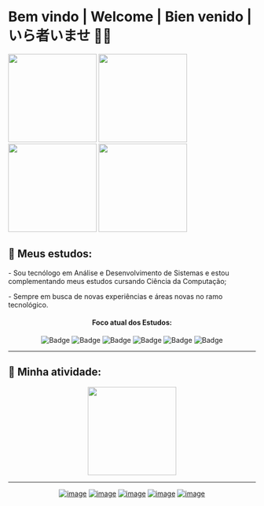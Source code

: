 <h1>Bem vindo | Welcome | Bien venido | いら者いませ 🍷🗿</h1>

<div display="inline-block">
   <img height="180em" src="https://github-readme-stats-eight-theta.vercel.app/api?username=PiriDev&show_icons=true&theme=nightowl&include_all_commits=true&count_private=true&hide_border=disable"/>
   <img height="180em" src="https://github.com/PiriDev/PiriDev/blob/PiriProjects/giorno-giorno-giovanna.gif">
</div>
<div display="inline-block">
   <img height="180em" src="https://github.com/PiriDev/PiriDev/blob/PiriProjects/abbacchio-fmega.gif">
   <img height="180em"  src="https://github-readme-stats-eight-theta.vercel.app/api/top-langs/?username=PiriDev&layout=compact&langs_count=8&theme=nightowl&card_width=432&hide_border=disable"/>
</div>

<h2>🔰 Meus estudos:</h2>
<p>- Sou tecnólogo em Análise e Desenvolvimento de Sistemas e estou complementando meus estudos cursando Ciência da Computação;</p>
<p>- Sempre em busca de novas experiências e áreas novas no ramo tecnológico.</p>

<div align="center">
   <h4>Foco atual dos Estudos: </h4>

   ![Badge](https://img.shields.io/badge/PostgreSQL-%23f7ea6f?style=for-the-badge&logo=postgresql)
   ![Badge](https://img.shields.io/badge/NodeJS-%232ff5af?style=for-the-badge&logo=nodedotjs)
   ![Badge](https://img.shields.io/badge/PowerBI-%23f7ea6f?style=for-the-badge&logo=Power%20BI)
   ![Badge](https://img.shields.io/badge/JavaScript-%232ff5af?style=for-the-badge&logo=javascript)
   ![Badge](https://img.shields.io/badge/Java-%23f7ea6f?style=for-the-badge&logo=java8)
   ![Badge](https://img.shields.io/badge/PHP-%232ff5af?style=for-the-badge&logo=php)
</div>

<hr>

<h2>🔰 Minha atividade:</h2>

<div align="center">
   <img height="180em" src="https://github-profile-summary-cards.vercel.app/api/cards/profile-details?username=PiriDev&theme=vue">
</div>

<hr>

<div align="center">

   <a href="https://devvini.com/">![image](https://img.shields.io/badge/Meu_Site-7B42BC?style=for-the-badge&logo=ghost&logoColor=white)</a>
   <a href="https://devvini.com/curriculum.html">![image](https://img.shields.io/badge/Curriculum-b5e6d4?style=for-the-badge&logo=google-sheets&logoColor=black)</a>
   <a href="https://www.linkedin.com/in/vinicius-miranda-gonzaga/">![image](https://img.shields.io/badge/LinkedIn-0077B5?style=for-the-badge&logo=linkedin&logoColor=white)</a>
   <a href="https://www.youtube.com/channel/UCZEgTlcjNd4493It9UINyEg">![image](https://img.shields.io/badge/YouTube-FF0000?style=for-the-badge&logo=youtube&logoColor=white)</a>
   <a href="https://www.instagram.com/viniii.css/">![image](https://img.shields.io/badge/Instagram-E4405F?style=for-the-badge&logo=instagram&logoColor=white)</a>
   
</div>
